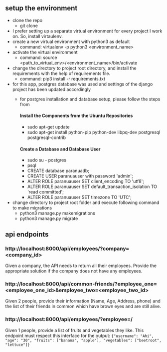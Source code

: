 ## setup the environment
- clone the repo
    - git clone 
- I prefer setting up a separate virtual environment for every project I work on. So, install virtaulenv.
- create a new virtual environment with python3 as default
    - command: virtualenv -p python3 <environment_name>
- activate the virtual environment
    - command: source <path_to_virtual_env>/<environment_name>/bin/activate
- change the directory to project root directory, and install the requirements with the help of requirements file.
    - command: pip3 install -r requirements.txt
- for this app, postgres database was used and settings of the django project has been updated accordingly
    - for postgres installation and database setup, please follow the steps from 
        #### Install the Components from the Ubuntu Repositories
        - sudo apt-get update
        - sudo apt-get install python-pip python-dev libpq-dev postgresql postgresql-contrib
        
        #### Create a Database and Database User
        - sudo su - postgres
        - psql
        - CREATE database paranuadb;
        - CREATE USER paranuauser with password 'admin';
        - ALTER ROLE paranuauser SET client_encoding TO 'utf8';
        - ALTER ROLE paranuauser SET default_transaction_isolation TO 'read committed';
        - ALTER ROLE paranuauser SET timezone TO 'UTC';
- change directory to project root folder and execute following command to make migrations
    - python3 manage.py makemigrations
    - python3 manage.py migrate

## api endpoints

### http://localhost:8000/api/employees/?company=<company_id>
Given a company, the API needs to return all their employees. Provide the appropriate solution if the company does not 
have any employees.

### http://localhost:8000/api/common-friends/?employee_one=<employee_one_id>&employee_two=<employee_two_id>
Given 2 people, provide their information (Name, Age, Address, phone) and the list of their friends in common which 
have brown eyes and are still alive.

### http://localhost:8000/api/employees/?employee=<id>/
Given 1 people, provide a list of fruits and vegetables they like. This endpoint must respect this interface for the 
output: `{"username": "Ahi", "age": "30", "fruits": ["banana", "apple"], "vegetables": ["beetroot", "lettuce"]}`

